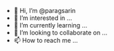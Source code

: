 - 👋 Hi, I’m @paragsarin
- 👀 I’m interested in ...
- 🌱 I’m currently learning ...
- 💞️ I’m looking to collaborate on ...
- 📫 How to reach me ...

<!---
paragsarin/paragsarin is a ✨ special ✨ repository because its `README.md` (this file) appears on your GitHub profile.
You can click the Preview link to take a look at your changes.
--->
